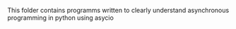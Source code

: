 This folder contains programms written to clearly understand asynchronous programming in python using asycio
